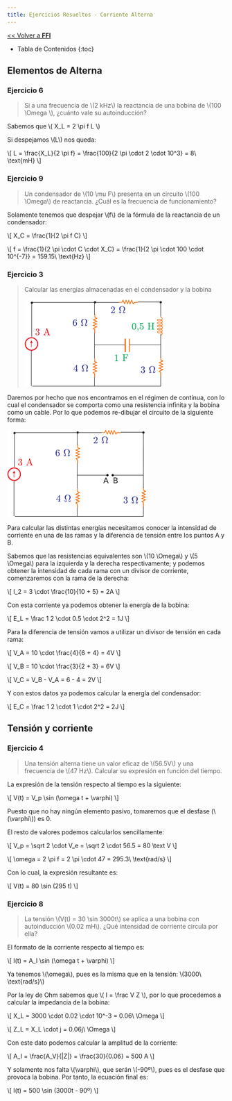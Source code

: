 ```yaml
---
title: Ejercicios Resueltos - Corriente Alterna
---
```


[&lt;&lt; Volver a **FFI**](../ffi.md)

* Tabla de Contenidos
{:toc}

## Elementos de Alterna

### Ejercicio 6

> Si a una frecuencia de \\(2 kHz\\) la reactancia de una bobina de \\(100 \Omega \\), ¿cuánto vale su autoinducción?

Sabemos que \\( X_L = 2 \pi f L \\)

Si despejamos \\(L\\) nos queda:

\\[
  L = \frac{X_L}{2 \pi f} =
  \frac{100}{2 \pi \cdot 2 \cdot 10^3} = 8\\ \text{mH}
\\]

### Ejercicio 9

> Un condensador de \\(10 \mu F\\) presenta en un circuito \\(100 \Omega\\) de reactancia. ¿Cuál es la frecuencia de funcionamiento?

Solamente tenemos que despejar \\(f\\) de la fórmula de la reactancia de un condensador:

\\[ X_C = \frac{1}{2 \pi f C} \\]

\\[ f = \frac{1}{2 \pi \cdot C \cdot X_C} = \frac{1}{2 \pi \cdot 100 \cdot 10^{-7}} = 159.15\\ \text{Hz} \\]

### Ejercicio 3

> Calcular las energías almacenadas en el condensador y la bobina
>
> ![Ejercicio 3](/uploads/informatica/2/ffi/ejercicios-ca/3.png)

Daremos por hecho que nos encontramos en el régimen de contínua, con lo cual el condensador se comporta como una resistencia infinita y la bobina como un cable. Por lo que podemos re-dibujar el circuito de la siguiente forma:

![Ejercicio 3 (1)](/uploads/informatica/2/ffi/ejercicios-ca/3-1.png)

Para calcular las distintas energías necesitamos conocer la intensidad de corriente en una de las ramas y la diferencia de tensión entre los puntos A y B.

Sabemos que las resistencias equivalentes son \\(10 \Omega\\) y \\(5 \Omega\\) para la izquierda y la derecha respectivamente; y podemos obtener la intensidad de cada rama con un divisor de corriente, comenzaremos con la rama de la derecha:

\\[ I_2 = 3 \cdot \frac{10}{10 + 5} = 2A \\]

Con esta corriente ya podemos obtener la energía de la bobina:

\\[ E_L = \frac 1 2 \cdot 0.5 \cdot 2^2 = 1J \\]

Para la diferencia de tensión vamos a utilizar un divisor de tensión en cada rama:

\\[ V_A = 10 \cdot \frac{4}{6 + 4} = 4V \\]

\\[ V_B = 10 \cdot \frac{3}{2 + 3} = 6V \\]

\\[ V_C = V_B - V_A = 6 - 4 = 2V \\]

Y con estos datos ya podemos calcular la energía del condensador:

\\[ E_C = \frac 1 2 \cdot 1 \cdot 2^2 = 2J \\]

## Tensión y corriente

### Ejercicio 4

> Una tensión alterna tiene un valor eficaz de \\(56.5V\\) y una frecuencia de \\(47 Hz\\). Calcular su expresión en función del tiempo.

La expresión de la tensión respecto al tiempo es la siguiente:

\\[ V(t) = V_p \sin (\omega t + \varphi) \\]

Puesto que no hay ningún elemento pasivo, tomaremos que el desfase (\\(\varphi\\)) es 0.

El resto de valores podemos calcularlos sencillamente:

\\[ V_p = \sqrt 2 \cdot V_e = \sqrt 2 \cdot 56.5 = 80 \text V \\]

\\[ \omega = 2 \pi f = 2 \pi \cdot 47 = 295.3\\ \text{rad/s} \\]

Con lo cual, la expresión resultante es:

\\[ V(t) = 80 \sin (295 t) \\]

### Ejercicio 8

> La tensión \\(V(t) = 30 \sin 3000t\\) se aplica a una bobina con autoinducción \\(0.02 mH\\). ¿Qué intensidad de corriente circula por ella?

El formato de la corriente respecto al tiempo es:

\\[ I(t) = A_I \sin (\omega t + \varphi) \\]

Ya tenemos \\(\omega\\), pues es la misma que en la tensión: \\(3000\\ \text{rad/s}\\)

Por la ley de Ohm sabemos que \\( I = \frac V Z \\), por lo que procedemos a calcular la impedancia de la bobina:

\\[ X_L = 3000 \cdot 0.02 \cdot 10^-3 = 0.06\\ \Omega \\]

\\[ Z_L = X_L \cdot j = 0.06j\\ \Omega \\]

Con este dato podemos calcular la amplitud de la corriente:

\\[ A_I = \frac{A_V}{\|Z\|} = \frac{30}{0.06} = 500 A \\]

Y solamente nos falta \\(\varphi\\), que serán \\(-90º\\), pues es el desfase que provoca la bobina. Por tanto, la ecuación final es:

\\[ I(t) = 500 \sin (3000t - 90º) \\]

